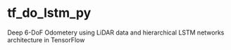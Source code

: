 # tf_do_lstm_py
Deep 6-DoF Odometery using LiDAR data and hierarchical LSTM networks architecture in TensorFlow
